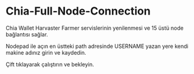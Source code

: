 # Chia-Full-Node-Connection
Chia Wallet Harvaster Farmer servislerinin yenilenmesi ve 15 üstü node bağlantısı sağlar.


Nodepad ile açın en üstteki path adresinde USERNAME yazan yere kendi makine adınız girin ve kaydedin.

Çift tıklayarak çalıştırın ve bekleyin.
